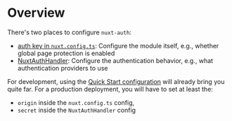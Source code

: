 # Overview

There's two places to configure `nuxt-auth`:
- [auth key in `nuxt.config.ts`](/configuration/nuxt-config): Configure the module itself, e.g., whether global page protection is enabled
- [NuxtAuthHandler](/configuration/nuxt-auth-handler): Configure the authentication behavior, e.g., what authentication providers to use

For development, using the [Quick Start configuration](/getting-started/quick-start) will already bring you quite far. For a production deployment, you will have to set at least the:
- `origin` inside the `nuxt.config.ts` config,
- `secret` inside the `NuxtAuthHandler` config
